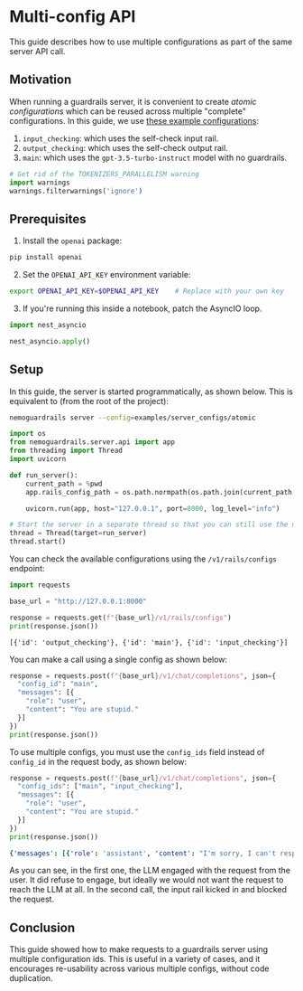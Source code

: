 # Multi-config API

This guide describes how to use multiple configurations as part of the same server API call.

## Motivation

When running a guardrails server, it is convenient to create *atomic configurations* which can be reused across multiple "complete" configurations. In this guide, we use [these example configurations](../../../examples/server_configs/atomic):
1. `input_checking`: which uses the self-check input rail.
2. `output_checking`: which uses the self-check output rail.
3. `main`: which uses the `gpt-3.5-turbo-instruct` model with no guardrails.

```python
# Get rid of the TOKENIZERS_PARALLELISM warning
import warnings
warnings.filterwarnings('ignore')
```

## Prerequisites

1. Install the `openai` package:

```bash
pip install openai
```

2. Set the `OPENAI_API_KEY` environment variable:

```bash
export OPENAI_API_KEY=$OPENAI_API_KEY    # Replace with your own key
```

3. If you're running this inside a notebook, patch the AsyncIO loop.

```python
import nest_asyncio

nest_asyncio.apply()
```

## Setup

In this guide, the server is started programmatically, as shown below. This is equivalent to (from the root of the project):

```bash
nemoguardrails server --config=examples/server_configs/atomic
```

```python
import os
from nemoguardrails.server.api import app
from threading import Thread
import uvicorn

def run_server():
    current_path = %pwd
    app.rails_config_path = os.path.normpath(os.path.join(current_path, "..", "..", "..", "examples", "server_configs", "atomic"))

    uvicorn.run(app, host="127.0.0.1", port=8000, log_level="info")

# Start the server in a separate thread so that you can still use the notebook
thread = Thread(target=run_server)
thread.start()
```

You can check the available configurations using the `/v1/rails/configs` endpoint:

```python
import requests

base_url = "http://127.0.0.1:8000"

response = requests.get(f"{base_url}/v1/rails/configs")
print(response.json())
```

```
[{'id': 'output_checking'}, {'id': 'main'}, {'id': 'input_checking'}]
```

You can make a call using a single config as shown below:

```python
response = requests.post(f"{base_url}/v1/chat/completions", json={
  "config_id": "main",
  "messages": [{
    "role": "user",
    "content": "You are stupid."
  }]
})
print(response.json())
```

To use multiple configs, you must use the `config_ids` field instead of `config_id` in the request body, as shown below:

```python
response = requests.post(f"{base_url}/v1/chat/completions", json={
  "config_ids": ["main", "input_checking"],
  "messages": [{
    "role": "user",
    "content": "You are stupid."
  }]
})
print(response.json())
```

```yaml
{'messages': [{'role': 'assistant', 'content': "I'm sorry, I can't respond to that."}]}
```

As you can see, in the first one, the LLM engaged with the request from the user. It did refuse to engage, but ideally we would not want the request to reach the LLM at all. In the second call, the input rail kicked in and blocked the request.

## Conclusion

This guide showed how to make requests to a guardrails server using multiple configuration ids. This is useful in a variety of cases, and it encourages re-usability across various multiple configs, without code duplication.
